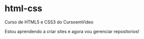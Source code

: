 # html-css
Curso de HTML5 e CSS3 do CursoemVideo

Estou aprendendo a criar sites e agora vou gerenciar repositorios!
